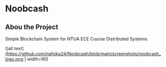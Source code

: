 # Noobcash
## Abou the Project
Simple Blockchain System for NTUA ECE Course Distributed Systems

![alt text](https://github.com/nafsika24/Noobcash/blob/main/screenshots/noobcash_logo.png | width=90)
